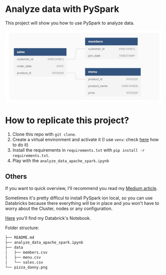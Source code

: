 # Analyze data with PySpark

This project will show you how to use PySpark to analyze data.

![ER Model](pizza_danny.png)

# How to replicate this project?

1. Clone this repo with `git clone`.
2. Create a virtual environment and activate it (I use `venv`: check [here](https://docs.python.org/3/library/venv.html) how to do it)
3. Install the requirements in `requirements.txt` with `pip install -r requirements.txt`.
4. Play with the `analyze_data_apache_spark.ipynb`

## Others

If you want to quick overview, I'll recommend you read my [Medium article](https://medium.com/@andresf.mesad/analyze-data-with-pyspark-ae6ea91584fe).

Sometimes it's pretty difficul to install PySpark ion local, so you can use Databricks because there everything will be in place and you won't have to worry about the Cluster, nodes or any configuration.

[Here](https://databricks-prod-cloudfront.cloud.databricks.com/public/4027ec902e239c93eaaa8714f173bcfc/269241463296902/3213733448712832/4532987408519436/latest.html) you'll find my Databrick's Notebook.

Folder structure:

```
├── README.md
├── analyze_data_apache_spark.ipynb
├── data
│   ├── members.csv
│   ├── menu.csv
│   └── sales.csv
└── pizza_danny.png
```
